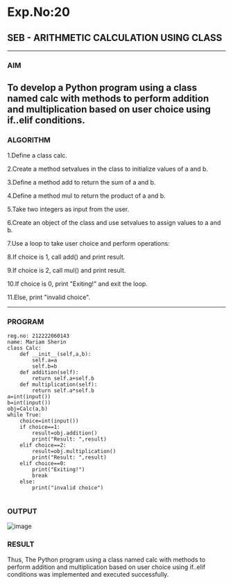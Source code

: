 # Exp.No:20  
## SEB - ARITHMETIC CALCULATION USING CLASS

---

### AIM  
To develop a Python program using a class named calc with methods to perform addition and multiplication based on user choice using if..elif conditions.
---

### ALGORITHM

1.Define a class calc.

2.Create a method setvalues in the class to initialize values of a and b.

3.Define a method add to return the sum of a and b.

4.Define a method mul to return the product of a and b.

5.Take two integers as input from the user.

6.Create an object of the class and use setvalues to assign values to a and b.

7.Use a loop to take user choice and perform operations:

8.If choice is 1, call add() and print result.

9.If choice is 2, call mul() and print result.

10.If choice is 0, print "Exiting!" and exit the loop.

11.Else, print "invalid choice".

---

### PROGRAM

```
reg.no: 212222060143
name: Mariam Sherin
class Calc:
    def __init__(self,a,b):
        self.a=a
        self.b=b
    def addition(self):
        return self.a+self.b
    def multiplication(self):
        return self.a*self.b
a=int(input())
b=int(input())
obj=Calc(a,b)
while True:
    choice=int(input())
    if choice==1:
        result=obj.addition()
        print("Result: ",result)
    elif choice==2:
        result=obj.multiplication()
        print("Result: ",result)
    elif choice==0:
        print("Exiting!")
        break
    else:
        print("invalid choice")


```

### OUTPUT
![image](https://github.com/user-attachments/assets/99815f50-92bc-4b7f-944f-b265ae6d6672)

### RESULT
Thus, The Python program using a class named calc with methods to perform addition and multiplication based on user choice using if..elif conditions was implemented and executed successfully.
